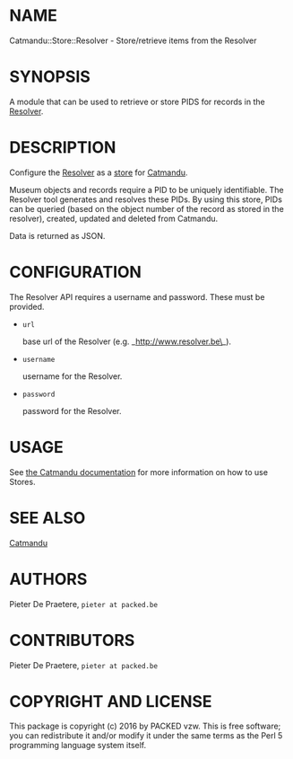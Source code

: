 # NAME

Catmandu::Store::Resolver - Store/retrieve items from the Resolver

# SYNOPSIS

A module that can be used to retrieve or store PIDS for records in the [Resolver](https://github.com/PACKED-vzw/resolver).

# DESCRIPTION

Configure the [Resolver](https://github.com/PACKED-vzw/resolver) as a [store](http://librecat.org/Catmandu/#stores) for [Catmandu](http://librecat.org/).

Museum objects and records require a PID to be uniquely identifiable. The Resolver tool generates and resolves these PIDs. By using this store, PIDs can be queried (based on the object number of the record as stored in the resolver), created, updated and deleted from Catmandu. 

Data is returned as JSON.

# CONFIGURATION

The Resolver API requires a username and password. These must be provided.

- `url`

    base url of the Resolver (e.g. \_http://www.resolver.be\_).

- `username`

    username for the Resolver.

- `password`

    password for the Resolver.

# USAGE

See [the Catmandu documentation](http://librecat.org/Catmandu/#stores) for more information on how to use Stores.

# SEE ALSO

[Catmandu](https://metacpan.org/pod/Catmandu)

# AUTHORS

Pieter De Praetere, `pieter at packed.be`

# CONTRIBUTORS

Pieter De Praetere, `pieter at packed.be`

# COPYRIGHT AND LICENSE

This package is copyright (c) 2016 by PACKED vzw.
This is free software; you can redistribute it and/or modify it under the same terms as the Perl 5 programming language system itself.
